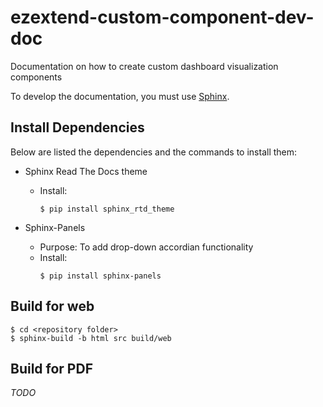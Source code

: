 # ezextend-custom-component-dev-doc
Documentation on how to create custom dashboard visualization components

To develop the documentation, you must use [Sphinx](https://www.sphinx-doc.org/en/master/).

## Install Dependencies
Below are listed the dependencies and the commands to install them:

- Sphinx Read The Docs theme
  - Install:
    ```
    $ pip install sphinx_rtd_theme
    ```

- Sphinx-Panels
  - Purpose: To add drop-down accordian functionality
  - Install:
    ```
    $ pip install sphinx-panels
    ```
  

## Build for web
```
$ cd <repository folder>
$ sphinx-build -b html src build/web
```

## Build for PDF

*TODO*